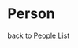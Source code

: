 
Person
======

<div>back to <a href="people.html">People List</a></div><p>

<div id="person-viewer"></div>

<div id="person-controls"></div>

<script type="module" src="/widgets/people.js"></script>

<script type="module">
"use strict";
import { Person } from "/widgets/people.js";

let person_viewer = document.getElementById('person-viewer'),
    person_control = document.getElementById('person-controls'),
    person_display = document.createElement('person-display'),
    person_input = document.createElement('person-input'),
    /* Edit controls */
    edit_button = document.createElement('button'),
    remove_button = document.createElement('button'),
    return_button = document.createElement('button'),
    /* Save controls */
    save_button = document.createElement('button'),
    cancel_button = document.createElement('button'),
    params = new URLSearchParams(window.location.search),
    cl_people_id = params.get('cl_people_id');


function savePerson() {
    let obj = person_input.value;
    person_display.value = obj;
    //FIXME: Need to seen this back to service.
    person_viewer.innerHTML = '';
    person_viewer.appendChild(person_display);
    show_edit_buttons();
    console.log("DEBUG savePerson() not fully implemented.");
}

function cancelPerson() {
    person_viewer.innerHTML = '';
    person_viewer.appendChild(person_display);
    show_edit_buttons();
    console.log("DEBUG cancelPerson()");
}

function createPerson() {
    let obj = new Person();
    person_input.value = obj;
    person_viewer.innerHTML = '';
    person_viewer.appendChild(person_input);
    show_save_buttons();
    console.log("DEBUG createPerson() ");
}

function editPerson() {
    let obj = person_display.value;
    person_input.value = obj;
    person_viewer.innerHTML = '';
    person_viewer.appendChild(person_input);
    show_save_buttons();
    console.log("DEBUG editPerson() ");
}

function returnToPersonList() {
    window.location.href = "people.html";
}

function removePerson() {
    let obj = person_display.value,
        cl_people_id = obj.cl_people_id;
    //FIXME: Need to send delete request to service
    console.log("DEBUG removePerson() not fully implemented.");
    returnToPersonList();
}


function show_edit_buttons() {
    person_control.innerHTML = '';
    person_control.appendChild(edit_button);
    person_control.appendChild(remove_button);
    person_control.appendChild(return_button);
}

function show_save_buttons() {
    person_control.innerHTML = '';
    person_control.appendChild(save_button);
    person_control.appendChild(cancel_button);
}

function updateDisplayPerson() {
    let src = this.responseText,
        obj = JSON.parse(src);
    person_display.value = obj;
    person_viewer.innerHTML = '';
    person_viewer.appendChild(person_display);
    show_edit_buttons();
    console.log("DEBUG updatePerson() not fully implemented.");
}

function retrievePerson(cl_people_id) {
    let oReq = new XMLHttpRequest();
    oReq.addEventListener('load', updateDisplayPerson);
    oReq.open('GET', `/api/people/${cl_people_id}`);
    oReq.send();
}

save_button.innerHTML = 'Save';
save_button.addEventListener('click', savePerson);
cancel_button.innerHTML = 'Cancel';
cancel_button.addEventListener('click', cancelPerson);
edit_button.innerHTML = 'Edit';
edit_button.addEventListener('click', editPerson);
remove_button.innerHTML = 'Remove';
remove_button.addEventListener('click', removePerson);
return_button.innerHTML = "Return to list";
return_button.addEventListener('click', returnToPersonList);
if (! cl_people_id) {
    createPerson();
} else {
    retrievePerson(cl_people_id);
}
</script>

